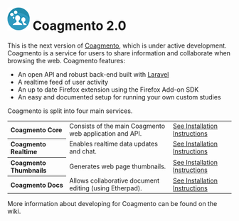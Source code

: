 # ![Coagmento Logo](https://raw.githubusercontent.com/InfoSeeking/Coagmento/master/core/public/images/logo-small.png) Coagmento 2.0 #

This is the next version of [Coagmento](http://www.coagmento.org/), which is under active development. Coagmento is a service for users to share information and collaborate when browsing the web. Coagmento features:

- An open API and robust back-end built with [Laravel](http://laravel.com/)
- A realtime feed of user activity
- An up to date Firefox extension using the Firefox Add-on SDK
- An easy and documented setup for running your own custom studies

Coagmento is split into four main services.

<table>
	<tr>
		<th align="left"> Coagmento Core </th>
		<td> Consists of the main Coagmento web application and API. </td>
		<td> <a href='/wiki/Coagmento-Core-Installation'>See Installation Instructions</a></td>
	</tr>
	<tr>
		<th align="left"> Coagmento Realtime</th>
		<td> Enables realtime data updates and chat.</td>
		<td> <a href='wiki/Coagmento-Realtime-Installation'>See Installation Instructions</a> </td>
	</tr>
	<tr>
		<th align="left"> Coagmento Thumbnails </th>
		<td> Generates web page thumbnails.</td>
		<td> <a href='wiki/Coagmento-Thumbnail-Generator-Installation'>See Installation Instructions</a> </td>
	</tr>
	<tr>
		<th align="left"> Coagmento Docs</th>
		<td> Allows collaborative document editing (using Etherpad). </td>
		<td> <a href='wiki/Coagmento-Docs-Installation'>See Installation Instructions</a></td>
	</tr>
</table>

More information about developing for Coagmento can be found on the wiki.
